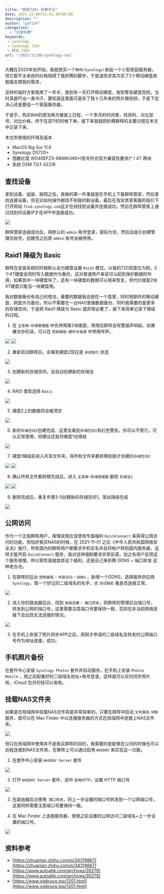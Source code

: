 ```yaml
---
title: "群晖720+ 折腾手记"
date: 2021-11-06T21:41:30+08:00
description: ""
author: "gafish"
categories:
  - "记录折腾"
keywords:
 - synology
 - synology 720+
 - 群晖 720+
url: "/2021/11/06/synology-nas"
---
```


大概在2020年初开始，我就想买一个`群晖(Synology)`来组一个小型家庭服务器，但它那不太亲民的价格阻碍了我折腾的脚步，于是退而求其次买了2个移动硬盘来勉强支撑我的需求。

这样的临时方案我用了一年半，直到有一天打开移动硬盘，收到警告硬盘受损，当时真是吓出一身冷汗，要知道这里面可是存了我十几年来的照片跟视频，于是下定决心还是要组一个家庭服务器。

于是乎，购买`群晖`的想法再次被提上日程，一个多月的时间里，找资料、对比型号、对比价格，终于在双11的时候下单，接下来我就把折腾群晖的主要过程在本文中记录下来。

本文所使用的环境及版本

- MacOS Big Sur 11.6
- Synology DS720+
- 西数红盘 WD40EFZX-68AWUN0*(型号符合官方兼容性要求)* / 4T 两块
- 系统 DSM 7.0.1-42218

## 查找设备

拿到设备、组装、联网之后，我做的第一件事就是在手机上下载群晖管家，然后查找连接设备，但无论如何操作都找不到我的新设备，最后在淘宝卖家客服的指引下打开网站 `find.synology.com`这才在线找到设备并连接成功，然后在群晖管家上通过找到的设备IP才在APP中连接成功。

![](/images/2021-11-06-nas-use/4.jpg)

群晖管家连接成功后，用默认的 `admin` 账号登录，密码为空，然后会提示创建管理员账号，创建完之后原 `admin` 账号会被停用。

## Raid1 降级为 Basic

群晖在安装系统的时候默认会为硬盘设置 `Raid1` 模式，以我的720双盘位为例，2个4T硬盘会同时写入数据作为备份，这对普通用户来说可以起到保护数据的作用，如果其中一块硬盘块了，还有一块硬盘的数据可以用来恢复，但代价就是2块4T硬盘只能当一块硬盘用。

我对数据备份有自己的想法，重要的数据我会放在一个盘里，同时用额外的移动硬盘、网盘作为备份，所以不需要在一台NAS里做数据备份，同时我需要的是更多的存储空间，于是把 Raid1 降级为 Basic 就非常必要了，接下来简单记录下降级的过程。

1. 在 `主菜单`-`存储管理器` 中先停用第2块硬盘，停用后群晖会有警报声响起，如果嫌太吵的话，可以在  `控制面板`-`硬件与电源` 中停用哔声。

![](/images/2021-11-06-nas-use/9.jpg)
![](/images/2021-11-06-nas-use/10.jpg)

2. 重新启动群晖后，会看到硬盘2现在是 `未初始化` 状态

![](/images/2021-11-06-nas-use/11.jpg)

3. 创建新的存储空间，会自动创建新的存储池

![](/images/2021-11-06-nas-use/12.jpg)

4. RAID 类型选择 `Basic`

![](/images/2021-11-06-nas-use/13.jpg)

5. 硬盘2上的数据将会被清空

![](/images/2021-11-06-nas-use/14.jpg)

6. 新的`存储空间2`创建完成，这里会看到`存储空间1`有红色警告，你可以不管它，可以正常使用，但建议还是将硬盘1也降级

![](/images/2021-11-06-nas-use/15.jpg)

7. 硬盘1降级前进入共享文件夹，将所有文件夹都转移到刚才创建的`存储空间2`

![](/images/2021-11-06-nas-use/16.jpg)
![](/images/2021-11-06-nas-use/17.jpg)

8. 确认所有文件都转移完成后，进入 `主菜单`-`存储管理器` 删除 `存储池1`  

![](/images/2021-11-06-nas-use/18.jpg)
![](/images/2021-11-06-nas-use/19.jpg)

9. 删除完成后，重复步骤3-5创建新的存储空间1，至此降级完成

![](/images/2021-11-06-nas-use/20.jpg)

## 公网访问

作为一个正版群晖用户，按理说我应该使用专属福利 `QuickConnect` 来获得公网访问的功能，但恰好我买NAS的时候，在 2021-11-01 之后《中华人民共和国网络安全法》施行，所有国内的群晖用户都要求手机实名并且将帐户转到国内服务器，这样才能开启 `QuickConnect` 服务，我对这种强制要求非常反感，加之有用户反馈这个服务很慢，所以索性我就放弃这个福利，还是自己来折腾 DDNS + 端口转发 这种老办法。

1. 在群晖的后台 `控制面板` - `外部访问` - `DDNS` ，新增一个DDNS，选择服务供应商 `Synology`，取一个好记的二级域名的名字，点 `测试联机` 看是否连接正常。

![](/images/2021-11-06-nas-use/1.jpg)

2. 进入你的路由器后台，找到 `高级设置` -` 端口转发`，将群晖的管理后台端口号，转发到公网的端口号，这里需要注意端口号要保持一致，否则在非当前网络连接下会出现无法连接的情况。

![](/images/2021-11-06-nas-use/2.jpg)

3. 在手机上安装了照片同步APP之后，用刚才申请的二级域名及转发的公网端口号作为地址连接，成功。

## 手机照片备份

在套件中心安装 `Synology Photos` 套件并启动服务，在手机上安装 `Photos Mobile` ，用之前配置好的二级域名地址+账号登录，这样就可以实时同步照片啦，iCloud 包月的钱可以省啦。

## 挂载NAS文件夹

如果是在局域网中挂载NAS文件夹是非常简单的，只要在群晖中启动 `文件服务`-`SMB` 服务，就可以在 Mac Finder 中以连接服务器的方式在局域网中连接上NAS文件夹。

![](/images/2021-11-06-nas-use/8.jpg)

但只在局域网中使用并不是我买群晖的目的，我需要的是能够在公司的时候也可以远程连接到NAS文件夹，在群晖上可以通过启用 `WebDAV` 来实现这一功能。

1. 在套件中心安装 `WebDAV Server` 套件

![](/images/2021-11-06-nas-use/5.jpg)

2. 打开 `WebDAV Server` 套件，选中 `启用HTTP`，设置 HTTP 端口号

![](/images/2021-11-06-nas-use/6.jpg)

3. 在路由器后台使用` 端口转发`，将上一步设置的端口号转发到一个公网端口号，这里同样需要注意端口号要保持一致。

4. 在 Mac Finder 上连接服务器，使用之前设置的公网访问二级域名+上一步设置的端口号。

![](/images/2021-11-06-nas-use/7.jpg)

## 资料参考

- [https://zhuanlan.zhihu.com/p/34319867](https://zhuanlan.zhihu.com/p/34319867)
- [https://www.autoahk.com/archives/35279](https://www.autoahk.com/archives/35279)
- [https://www.xiebruce.top/1201.html](https://www.xiebruce.top/1201.html)